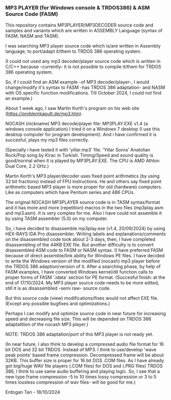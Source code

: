 ### MP3 PLAYER (for Windows console & TRDOS386) & ASM Source Code (FASM) ###

This repository contains MP3PLAYER/MP3DECODER source code and samples and variants which are written in ASSEMBLY Language (syntax of FASM, NASM and TASM).

I was searching MP3 player source code which is/are written in Assembly language, to port/adapt it/them to TRDOS 386 operating system.

(I could not used any mp3 decoder/player source code which is written in C/C++ because -currently- it is not possible to compile it/them for TRDOS 386 operating system.

So, if I could find an ASM example -of MP3 decoder/player-, I would change/modify it's syntax to FASM -has TRDOS 386 adaptation- and NASM with OS specific function modifications. Till October 2024, I could not find an example.)

About 1 week ago, I saw Martin Korth's program on his web site (https://problemkaputt.de/mp3.htm).

NOCASH (nickname) MP3 decode/player file: MP3PLAY.EXE v1.4 (a windows console application)
I tried it on a Windows 7 desktop (I use this desktop computer for program development). And i have confirmed it is succesful, plays my mp3 files correctly.

(Specially i have tested it with 'yillar.mp3' file. 'Yillar Sonra' Anatolian Rock/Pop song by Kirac in Turkish. Timing/Speed and sound quality is good/normal when it is played by MP3PLAY.EXE. The CPU is AMD Athlon Dual Core, 2.2 GHz.)

Martin Korth's MP3 player/decoder uses fixed point arithmetics (by using 32 bit fractions) instead of FPU instructions.
He and others say fixed point arithmetic based MP3 player is more proper for old (hardware) computers. Like as computers which have Pentium series and 486 CPUs.

The original NOCASH MP3PLAYER source code is in TASM syntax/format and it has more and more (repetition) macros in the two files (mp3play.asm and mp3.asm).
It is very complex for me. Also i have could not assemble it by using TASM assembler (5.0) on my computer.

So, i have decided to disassemble mp3play.exe (v1.4, 20/09/2024) by using HEX-RAYS IDA Pro disassembler. Writing labels and explanations/comments on the disassembled code took about 2-3 days, then, I have completed disassembling of the 44KB EXE file.
But another difficulty is to convert disassembled ASM code to FASM or NASM syntax. (I have preferred FASM because of direct assemble/link ability for Windows PE files.
I have decided to write the Windows version of the modified (nocash) mp3 player before the TRDOS 386 adaption/version of it.
After a searching phase, by help of FASM examples, I have converted Windows kernel/dll function calls to proper forms of FASM '.idata' section for PE format.
(Succesful finish: at the end of 17/10/2024. My MP3 player source code needs to be more edited, still it is as disassembled -semi raw- source code. 

But this source code (view) modifications/fixes would not affect EXE file. (Except any possible bugfixes and optimizations.) 

Perhaps I can modify and optimize source code in near future for increasing speed and decreasing file size. This will be depended on TRDOS 386 adaptatition of the nocash MP3 player.)

NOTE: TRDOS 386 adaptation/port of this MP3 player is not ready yet.

(In near future, I also think to develop a compressed audio file format for 16 bit DOS and 32 bit TRDOS. Instead of MP3.
I think to use/develop 'wave peak points' based frame compression. Decompressed frame will be about 32KB. This buffer size is proper for 16 bit DOS .COM files.
As I have already got big/huge WAV file players (.COM files) for DOS and (.PRG files) TRDOS 386, I think to use same audio buffering and playing logic. So, I see that a new type frame compression -5 to 10 times lossy compression or 3 to 5 times lossless compression of wav files- will be good for me.)
       
Erdogan Tan - 18/10/2024
